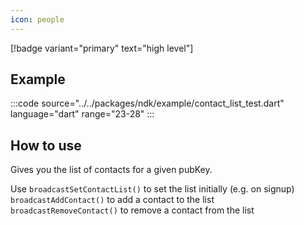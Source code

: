 ```yaml
---
icon: people
---
```


[!badge variant="primary" text="high level"]

## Example

:::code source="../../packages/ndk/example/contact_list_test.dart" language="dart" range="23-28" :::

## How to use

Gives you the list of contacts for a given pubKey.

Use `broadcastSetContactList()` to set the list initially (e.g. on signup) \
`broadcastAddContact()` to add a contact to the list \
`broadcastRemoveContact()` to remove a contact from the list
